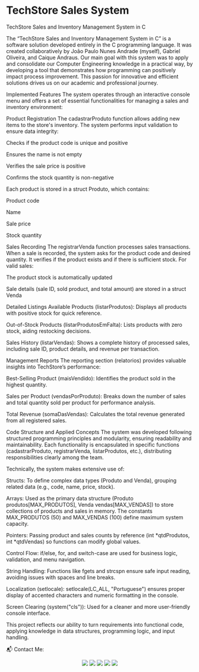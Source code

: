 # TechStore Sales System
TechStore Sales and Inventory Management System in C

The “TechStore Sales and Inventory Management System in C” is a software solution developed entirely in the C programming language. It was created collaboratively by João Paulo Nunes Andrade (myself), Gabriel Oliveira, and Caique Andraus. Our main goal with this system was to apply and consolidate our Computer Engineering knowledge in a practical way, by developing a tool that demonstrates how programming can positively impact process improvement. This passion for innovative and efficient solutions drives us on our academic and professional journey.

Implemented Features
The system operates through an interactive console menu and offers a set of essential functionalities for managing a sales and inventory environment:

Product Registration
The cadastrarProduto function allows adding new items to the store's inventory. The system performs input validation to ensure data integrity:

Checks if the product code is unique and positive

Ensures the name is not empty

Verifies the sale price is positive

Confirms the stock quantity is non-negative

Each product is stored in a struct Produto, which contains:

Product code

Name

Sale price

Stock quantity

Sales Recording
The registrarVenda function processes sales transactions. When a sale is recorded, the system asks for the product code and desired quantity. It verifies if the product exists and if there is sufficient stock. For valid sales:

The product stock is automatically updated

Sale details (sale ID, sold product, and total amount) are stored in a struct Venda

Detailed Listings
Available Products (listarProdutos): Displays all products with positive stock for quick reference.

Out-of-Stock Products (listarProdutosEmFalta): Lists products with zero stock, aiding restocking decisions.

Sales History (listarVendas): Shows a complete history of processed sales, including sale ID, product details, and revenue per transaction.

Management Reports
The reporting section (relatorios) provides valuable insights into TechStore’s performance:

Best-Selling Product (maisVendido): Identifies the product sold in the highest quantity.

Sales per Product (vendasPorProduto): Breaks down the number of sales and total quantity sold per product for performance analysis.

Total Revenue (somaDasVendas): Calculates the total revenue generated from all registered sales.

Code Structure and Applied Concepts
The system was developed following structured programming principles and modularity, ensuring readability and maintainability. Each functionality is encapsulated in specific functions (cadastrarProduto, registrarVenda, listarProdutos, etc.), distributing responsibilities clearly among the team.

Technically, the system makes extensive use of:

Structs: To define complex data types (Produto and Venda), grouping related data (e.g., code, name, price, stock).

Arrays: Used as the primary data structure (Produto produtos[MAX_PRODUTOS], Venda vendas[MAX_VENDAS]) to store collections of products and sales in memory. The constants MAX_PRODUTOS (50) and MAX_VENDAS (100) define maximum system capacity.

Pointers: Passing product and sales counts by reference (int *qtdProdutos, int *qtdVendas) so functions can modify global values.

Control Flow: if/else, for, and switch-case are used for business logic, validation, and menu navigation.

String Handling: Functions like fgets and strcspn ensure safe input reading, avoiding issues with spaces and line breaks.

Localization (setlocale): setlocale(LC_ALL, "Portuguese") ensures proper display of accented characters and numeric formatting in the console.

Screen Clearing (system("cls")): Used for a cleaner and more user-friendly console interface.

This project reflects our ability to turn requirements into functional code, applying knowledge in data structures, programming logic, and input handling.

📬 Contact Me:

<div align="center"> <a href="https://www.linkedin.com/in/nunes-andrade" target="_blank"><img src="https://img.shields.io/badge/-LinkedIn-%230077B5?style=for-the-badge&logo=linkedin&logoColor=white"></a> <a href="https://instagram.com/jp_nunes.andrade" target="_blank"><img src="https://img.shields.io/badge/-Instagram-%23E4405F?style=for-the-badge&logo=instagram&logoColor=white"></a> <a href="mailto:jpnunesandrade26@gmail.com"><img src="https://img.shields.io/badge/-Gmail-%23333?style=for-the-badge&logo=gmail&logoColor=white"></a> <a href="https://api.whatsapp.com/send?phone=5519995837955" target="_blank"><img src="https://img.shields.io/badge/WhatsApp-25D366?style=for-the-badge&logo=whatsapp&logoColor=white"></a> <a href="https://www.alura.com.br/indica-dev/jpnunesandrade26" target="_blank"><img src="https://img.shields.io/badge/Alura-0077B5?style=for-the-badge&logo=alura&logoColor=white"></a> </div>
